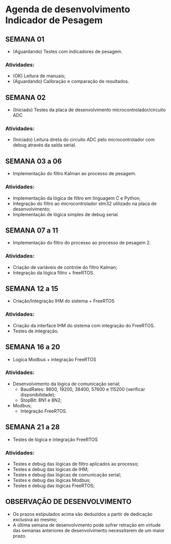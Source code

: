 # Agenda de desenvolvimento Indicador de Pesagem

## SEMANA 01
* (Aguardando) Testes com indicadores de pesagem.
### Atividades:
* (OK) Leitura de manuais;
* (Aguardando) Calibração e comparação de resultados.

## SEMANA 02
* (Iniciado) Testes da placa de desenvolvimento microcontrolador/circuito ADC
### Atividades:
* (Iniciado) Leitura direta do circuito ADC pelo microcontrolador com debug através da saída serial.

## SEMANA 03 a 06
* Implementação do filtro Kalman ao processo de pesagem.
### Atividades:
* Implementação da lógica de filtro em linguagem C e Python;
* Integração do filtro ao microcontrolador stm32 utilizado na placa de desenvolvimento;
* Implementação de lógica simples de debug serial.

## SEMANA 07 a 11
* Implementação do filtro do processo ao processo de pesagem 2.
### Atividades:
* Criação de variáveis de controle do filtro Kalman;
* Integração da lógica filtro + freeRTOS.

## SEMANA 12 a 15
* Criação/Integração IHM do sistema + FreeRTOS
### Atividades:
* Criação da interface IHM do sistema com integração do FreeRTOS.
* Testes de integração.

## SEMANA 16 a 20
* Logica Modbus + integração FreeRTOS
### Atividades:
* Desenvolvimento da lógica de comunicação serial;
	* BaudRates: 9600, 19200, 38400, 57600 e 115200 (verificar disponibilidade);
	* StopBit: 8N1 e 8N2;
* Modbus;
	* Integração FreeRTOS.

## SEMANA 21 a 28
* Testes de lógica e integração FreeRTOS
### Atividades:
* Testes e debug das lógicas de filtro aplicados ao processo;
* Testes e debug das lógicas de IHM;
* Testes e debug das lógicas de comunicação serial;
* Testes e debug das lógicas Modbus;
* Testes e debug das lógicas FreeRTOS;

## OBSERVAÇÃO DE DESENVOLVIMENTO
* Os prazos estipulados acima são deduzidos a partir de dedicação exclusiva ao mesmo;
* A última semana de desenvolvimento pode sofrer retração em virtude das semanas anteriores de desenvolvimento necessitarem de um maior prazo.

